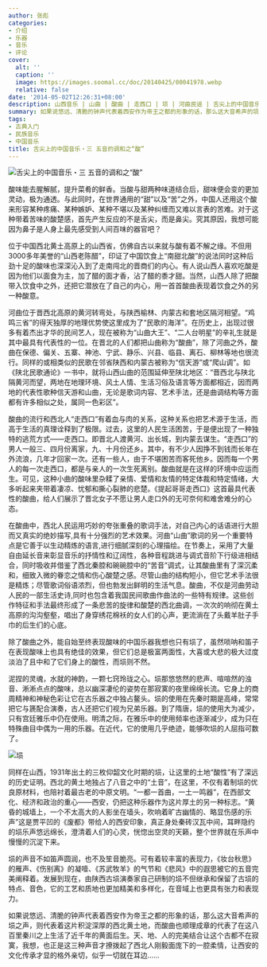 ```yaml
---
author: 张彪
categories:
- 介绍
- 乐器
- 音乐
- 评论
cover:
  alt: ''
  caption: ''
  image: https://images.soomal.cc/doc/20140425/00041978.webp
  relative: false
date: '2014-05-02T12:26:31+08:00'
description: 山西音乐 | 山曲 | 酸曲 | 走西口 | 埙 | 河曲民谣 | 舌尖上的中国音乐 | 源自：中国音乐学网 | 版权：转载 |  平均/总评分：10.00/10
summary: 如果说悠远、清脆的钟声代表着西安作为帝王之都的形象的话，那么这大音希声的埙之声，则代表着这片积淀深厚的西北黄土地，而酸曲也顺理成章的代表了在这八百里秦川之上生活了近千年的黄面后生。天、地、人的完美结合让这个古都不在寂寞，我想，也正是这三种声音才撩拨起了西北人刚毅面庞下的一腔柔情……
tags:
- 古典入门
- 民族音乐
- 中国音乐
title: 舌尖上的中国音乐・三 五音的调和之“酸”
---
```


![舌尖上的中国音乐・三 五音的调和之“酸”](https://images.soomal.cc/doc/20140425/00041978.webp)





酸味能去腥解腻，提升菜肴的鲜香。当酸与甜两种味道结合后，甜味便会变的更加灵动，极为通透。与此同时，在世界通用的“甜”以及“苦”之外，中国人还用这个酸来形容某种疼痛、某种嫉妒、某种不堪以及某种纠缠而又难以言表的苦难。对于这种带着苦味的酸楚感，首先产生反应的不是舌尖，而是鼻尖。究其原因，我想可能因为鼻子是人身上最先感受到人间百味的器官吧？

位于中国西北黄土高原上的山西省，仿佛自古以来就与酸有着不解之缘。不但用3000多年美誉的“山西老陈醋”，印证了中国饮食上“南甜北酸”的说法同时这种后劲十足的酸味也深深沁入到了走南闯北的晋商们的内心。有人说山西人喜欢吃酸是因为他们以面食为主，加了醋的面才香，沾了醋的黍才甜。当然，山西人除了把酸带入饮食中之外，还把它潜放在了自己的内心，用一首首酸曲表现着饮食之外的另一种酸意。

河曲位于晋西北高原的黄河转弯处，与陕西榆林、内蒙古和套地区隔河相望。“鸡鸣三省”的得天独厚的地理优势使这里成为了“民歌的海洋”。在历史上，出现过很多有着杰出才华的民间艺人，现在被称为“山曲大王”、“二人台明星”的辛礼生就是其中最具有代表性的一位。在晋北的人们都把山曲称为“酸曲”，除了河曲之外，酸曲在保德、偏关、五寨、神池、宁武、静乐、兴县、临县、离石、柳林等地也很流行。同样的或相类似的民歌在邻省陕西和内蒙古被称为“信天游”或“爬山调”。如《陕北民歌通论》一书中，就将山西山曲的范围延伸至陕北地区：“晋西北与陕北隔黄河而望，两地在地理环境、风土人情、生活习俗及语言等方面都相近，因而两地的代表性歌种信天游和山曲，无论是歌词内容、艺术手法，还是曲调结构等方面都有许多相似之处，属同一色彩区”。

酸曲的流行和西北人“走西口”有着血与肉的关系，这种关系也把艺术源于生活，而高于生活的真理诠释到了极限。过去，这里的人民生活困苦，于是便出现了一种独特的逃荒方式――走西口。即晋北人渡黄河、出长城，到内蒙去谋生。“走西口”的男人一般三、四月份离家，九、十月份还乡。其中，有不少人因挣不到钱而长年在外流浪，几年才回家一次。还有一些人，由于不堪困苦而客死他乡。因而每一个男人的每一次走西口，都是与亲人的一次生死离别。酸曲就是在这样的环境中应运而生。可见，这种小曲的酸味里杂糅了亲情、爱情和友情的特定体裁和特定情绪，大多听起来夹带着凄凉、忧郁和撕心裂肺的悲楚。《提起哥哥走西口》这首最具代表性的酸曲，给人们展示了晋北女子不愿让男人走口外的无可奈何和难舍难分的心态。

在酸曲中，西北人民运用巧妙的夸张重叠的歌词手法，对自己内心的话语进行大胆而又真实的绝妙描写,具有十分强烈的艺术效果。河曲“山曲”歌词的另一个重要特点是它善于以生动精炼的语言,进行细腻深刻的心理描绘。在节奏上，采用了大量自由延长音来彰显音乐的抒情性和辽阔性，各种音程跳进与调式音阶下行级进相结合，同时吸收并借鉴了西北秦腔和碗碗腔中的“苦音”调式，让其酸曲里有了深沉柔和，细致入微的眷恋之情和伤心酸楚之感。尽管山曲的结构短小，但它艺术手法很是精炼；尽管歌词俗语浓烈，但也勃发出鲜明的生活气息。酸曲，不仅是河曲劳动人民的一部生活史诗,同时也包含着我国民间歌曲作曲法的一些特有规律。这些创作特征和手法最终形成了一条悲苦的旋律和酸楚的西北曲调，一次次的响彻在黄土高原的沟沟壑壑，唱出了身穿绣花棉袄的女人们的心声，更流淌在了头戴羊肚子手巾的后生们的心底。

除了酸曲之外，能自始至终表现酸味的中国乐器我想也只有埙了，虽然唢呐和笛子在表现酸味上也具有绝佳的效果，但它们总是极富两面性，大喜或大悲的极大过度淡泊了且中和了它们身上的酸性，而埙则不然。

泥捏的灵魂，水就的神韵，一颗七窍玲珑之心。埙那悠悠然的悲声、喧喧然的浊音、淅淅点点的酸味，总以幽深凄伦的姿势在那寂寞的夜里绵绵长流。它身上的商周精神和神秘色彩让它在古乐器之中独占鳌头。埙的使用在先秦时期是高峰，常常把它与篪配合演奏，古人还把它们视为兄弟乐器。到了隋唐，埙的使用大为减少，只有宫廷雅乐中仍在使用。明清之际，在雅乐中的使用频率也逐渐减少，成为只在特殊曲目中偶为一用的乐器。在近代，它的使用几乎绝迹，能够吹埙的人屈指可数了。

![埙](https://images.soomal.cc/doc/20110921/00013706.webp)





同样在山西，1931年出土的三枚仰韶文化时期的埙，让这里的土地“酸性”有了深远的历史证明。西北的黄土地独占了八音之中的“土音”，在这里，不仅有着制埙的优良原材料，也陪衬着最古老的中原文明。“一都一首曲，一土一鸣器”，在西部文化、经济和政治的重心――西安，仍把这种乐器作为这片厚土的另一种标志。“黄昏的城墙上，一个不太高大的人影坐在墙头，吹响着旷古幽情的、略显伤感的乐声”这是贾平凹的《废都》带给人的西安印象，真正身处秦砖汉瓦中间，耳畔隐约的埙乐声悠远绵长，澄清着人们的心灵，恍惚出空灵的天籁，整个世界就在乐声中慢慢的沉淀下来。

埙的声音不如笛声圆润，也不及笙音脆亮。可有着较丰富的表现力，《妆台秋思》的雁声、《伤别离》的凝噎、《苏武牧羊》的气节和《悲风》中的遐思被它的五音完美阐释着。发展到现在，由陕西古埙演奏家自己研制的埙不但继承和保留了古埙的特点、音色，它的工艺和质地也更加精美和多样化，在音域上也更具有张力和表现力。

如果说悠远、清脆的钟声代表着西安作为帝王之都的形象的话，那么这大音希声的埙之声，则代表着这片积淀深厚的西北黄土地，而酸曲也顺理成章的代表了在这八百里秦川之上生活了近千年的黄面后生。天、地、人的完美结合让这个古都不在寂寞，我想，也正是这三种声音才撩拨起了西北人刚毅面庞下的一腔柔情，让西安的文化传承才显的格外亲切，似乎一切就在耳边……